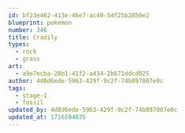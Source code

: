 ```yaml
---
id: bf23e462-413e-46e7-ac40-54f25b2850e2
blueprint: pokemon
number: 346
title: Cradily
types:
  - rock
  - grass
art:
  - a9e7ecba-28b1-41f2-a434-2b671ddcd025
author: 4d8d6ede-5963-429f-9c2f-74b897007e0c
tags:
  - stage-1
  - fossil
updated_by: 4d8d6ede-5963-429f-9c2f-74b897007e0c
updated_at: 1716594835
---
```


